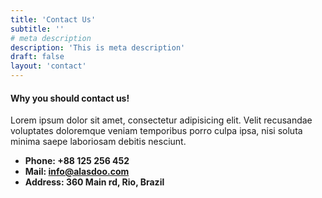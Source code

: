 ```yaml
---
title: 'Contact Us'
subtitle: ''
# meta description
description: 'This is meta description'
draft: false
layout: 'contact'
---
```


#### Why you should contact us!

Lorem ipsum dolor sit amet, consectetur adipisicing elit. Velit recusandae voluptates doloremque veniam temporibus porro culpa ipsa, nisi soluta minima saepe laboriosam debitis nesciunt.

- **Phone: +88 125 256 452**
- **Mail: info@alasdoo.com**
- **Address: 360 Main rd, Rio, Brazil**
